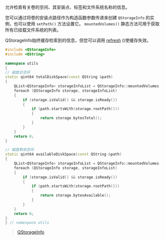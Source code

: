 允许检索有关卷的空间、其安装点、标签和文件系统名称的信息。

您可以通过将卷的安装点路径作为构造函数参数传递来创建 `QStorageInfo` 的实例，也可以使用 `setPath()` 方法设置它。 `mountedVolumes()` 静态方法可用于获取所有已挂载文件系统的列表。

QStorageInfo始终缓存检索到的信息，但您可以调用 [refresh](https://runebook.dev/zh/docs/qt/qstorageinfo#refresh) ()使缓存失效。

```cpp
#include <QStorageInfo>  
#include <QString>  
  
namespace utils  
{
// 磁盘总空间
static qint64 totalDiskSpace(const QString &path)  
{  
    QList<QStorageInfo> storageInfoList = QStorageInfo::mountedVolumes();  
    foreach (QStorageInfo storage, storageInfoList)  
    {  
        if (storage.isValid() && storage.isReady())  
        {  
            if (path.startsWith(storage.rootPath()))  
            {  
                return storage.bytesTotal();  
            }  
        }  
    }  
    return 0;  
}  

// 磁盘剩余空间
static qint64 availableDiskSpace(const QString &path)  
{  
    QList<QStorageInfo> storageInfoList = QStorageInfo::mountedVolumes();  
    foreach (QStorageInfo storage, storageInfoList)  
    {  
        if (storage.isValid() && storage.isReady())  
        {  
            if (path.startsWith(storage.rootPath()))  
            {  
                return storage.bytesAvailable();  
            }  
        }  
    }  
    return 0;  
}
} // namespace utils
```

> [QStorageInfo](https://doc.qt.io/qt-6/qstorageinfo.html)